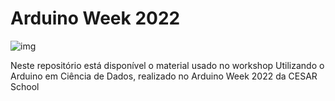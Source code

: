 # Arduino Week 2022

![img](https://i.ibb.co/cx2c2gw/img-aw.png)

Neste repositório está disponível o material usado no workshop Utilizando o Arduino em Ciência de Dados, realizado no Arduino Week 2022 da CESAR School

